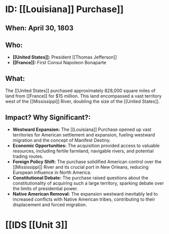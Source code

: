 # ID: [[Louisiana]] Purchase]] 
## When: April 30, 1803

## Who: 
* **[[United States]]:** President [[Thomas Jefferson]]
* **[[France]]:** First Consul Napoleon Bonaparte

## What: 
The [[United States]] purchased approximately 828,000 square miles of land from [[France]] for $15 million. This land encompassed a vast territory west of the [[Mississippi]] River, doubling the size of the [[United States]]. 

## Impact? Why Significant?:
* **Westward Expansion:** The [[Louisiana]] Purchase opened up vast territories for American settlement and expansion, fueling westward migration and the concept of Manifest Destiny.
* **Economic Opportunities:** The acquisition provided access to valuable resources, including fertile farmland, navigable rivers, and potential trading routes.
* **Foreign Policy Shift:** The purchase solidified American control over the [[Mississippi]] River and its crucial port in New Orleans, reducing European influence in North America.
* **Constitutional Debate:** The purchase raised questions about the constitutionality of acquiring such a large territory, sparking debate over the limits of presidential power.
* **Native American Removal:** The expansion westward inevitably led to increased conflicts with Native American tribes, contributing to their displacement and forced migration. 

# [[IDS [[Unit 3]]